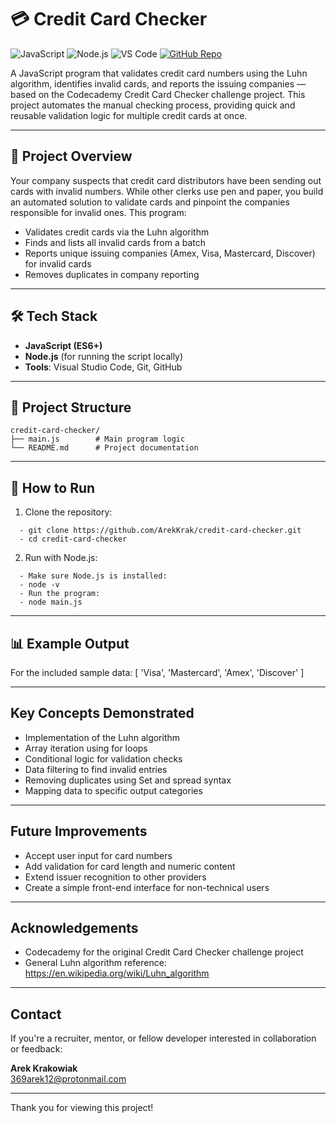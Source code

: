 # 💳 Credit Card Checker

![JavaScript](https://img.shields.io/badge/JavaScript-Language-F7DF1E?logo=javascript&logoColor=black&style=flat)
![Node.js](https://img.shields.io/badge/Node.js-Runtime-339933?logo=nodedotjs&logoColor=white&style=flat)
![VS Code](https://img.shields.io/badge/VS_Code-Editor-007ACC?logo=visualstudiocode&logoColor=white&style=flat)
[![GitHub Repo](https://img.shields.io/badge/GitHub-Repository-181717?logo=github&logoColor=white&style=flat)](https://github.com/ArekKrak/credit-card-checker)

A JavaScript program that validates credit card numbers using the Luhn algorithm, identifies invalid cards, and reports the issuing companies — based on the Codecademy Credit Card Checker challenge project. This project automates the manual checking process, providing quick and reusable validation logic for multiple credit cards at once.

---

## 📜 Project Overview

Your company suspects that credit card distributors have been sending out cards with invalid numbers. While other clerks use pen and paper, you build an automated solution to validate cards and pinpoint the companies responsible for invalid ones. This program:
- Validates credit cards via the Luhn algorithm
- Finds and lists all invalid cards from a batch
- Reports unique issuing companies (Amex, Visa, Mastercard, Discover) for invalid cards
- Removes duplicates in company reporting

---

## 🛠️ Tech Stack

- **JavaScript (ES6+)**
- **Node.js** (for running the script locally)
- **Tools**: Visual Studio Code, Git, GitHub

---

## 📂 Project Structure

```
credit-card-checker/
├── main.js        # Main program logic
└── README.md      # Project documentation
```

---

## 🚀 How to Run

1. Clone the repository:
```
  - git clone https://github.com/ArekKrak/credit-card-checker.git
  - cd credit-card-checker
```
2. Run with Node.js:
```
  - Make sure Node.js is installed:
  - node -v
  - Run the program:
  - node main.js
```

---

## 📊 Example Output

For the included sample data:
[ 'Visa', 'Mastercard', 'Amex', 'Discover' ]

---

## Key Concepts Demonstrated

- Implementation of the Luhn algorithm
- Array iteration using for loops
- Conditional logic for validation checks
- Data filtering to find invalid entries
- Removing duplicates using Set and spread syntax
- Mapping data to specific output categories

---

## Future Improvements

- Accept user input for card numbers
- Add validation for card length and numeric content
- Extend issuer recognition to other providers
- Create a simple front-end interface for non-technical users

---

## Acknowledgements

- Codecademy for the original Credit Card Checker challenge project
- General Luhn algorithm reference: https://en.wikipedia.org/wiki/Luhn_algorithm

---

## Contact
If you're a recruiter, mentor, or fellow developer interested in collaboration or feedback:

**Arek Krakowiak**  
[369arek12@protonmail.com](mailto:369arek12@protonmail.com)

---

Thank you for viewing this project!
